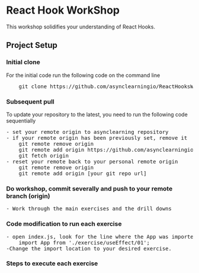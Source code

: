# React Hook WorkShop
This workshop solidifies your understanding of React Hooks.

## Project Setup 

### Initial clone  
For the initial code run the following code on the command line
<br />
<pre>
    git clone https://github.com/asynclearningio/ReactHooksWorkShop.git
</pre>

### Subsequent pull 
To update your repository to the latest, you need to run the following code sequentially

<pre>
- set your remote origin to asynclearning repository
- if your remote origin has been previously set, remove it
    git remote remove origin
    git remote add origin https://github.com/asynclearningio/ReactHooksWorkShop.git
    git fetch origin
- reset your remote back to your personal remote origin
    git remote remove origin
    git remote add origin [your git repo url]
</pre>

### Do workshop, commit severally and push to your remote branch (origin)

<pre>
- Work through the main exercises and the drill downs
</pre>

### Code modification to run each exercise

<pre>
- open index.js, look for the line where the App was imported 
    import App from './exercise/useEffect/01';
-Change the import location to your desired exercise.
</pre>




### Steps to execute each exercise 